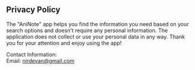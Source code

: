Privacy Policy  
----------------
The "AniNote" app helps you find the information you need based on your search options and doesn't require any personal information. The application does not collect or use your personal data in any way. Thank you for your attention and enjoy using the app!
 
Contact Information:  
Email: nirdevan@gmail.com 
